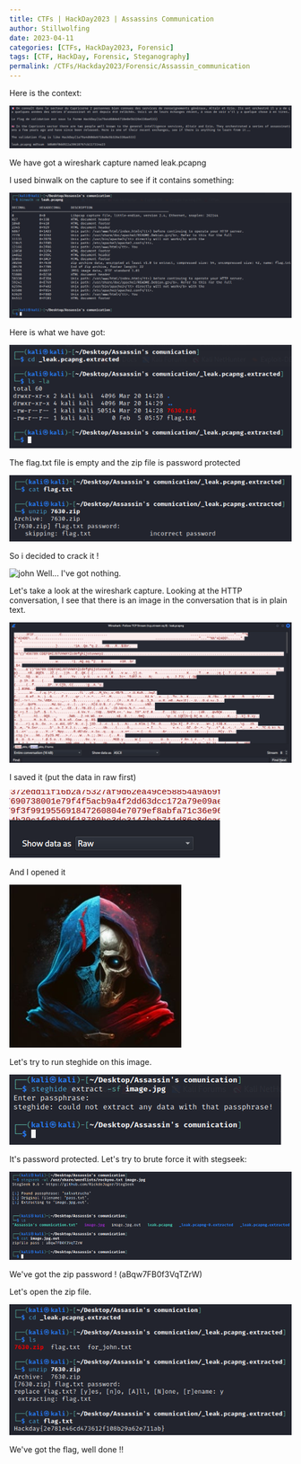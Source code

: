 ```yaml
---
title: CTFs | HackDay2023 | Assassins Communication
author: Stillwolfing
date: 2023-04-11
categories: [CTFs, HackDay2023, Forensic]
tags: [CTF, HackDay, Forensic, Steganography]
permalink: /CTFs/Hackday2023/Forensic/Assassin_communication
---
```


Here is the context:

![context](/assets/img/CTFs/Hackday2023/Forensic/Assassins_communication/context.png)

We have got a wireshark capture named leak.pcapng

I used binwalk on the capture to see if it contains something:

![binwalk](/assets/img/CTFs/Hackday2023/Forensic/Assassins_communication/binwalk.png)

Here is what we have got:

![binwalk_result](/assets/img/CTFs/Hackday2023/Forensic/Assassins_communication/binwalk_result.png)

The flag.txt file is empty and the zip file is password protected

![binwalk_result2](/assets/img/CTFs/Hackday2023/Forensic/Assassins_communication/binwalk_result2.png)

So i decided to crack it !

![john](/assets/img/CTFs/Hackday2023/Forensic/Assassins_communication/ohn.png)
Well... I've got nothing.

Let's take a look at the wireshark capture.
Looking at the HTTP conversation, I see that there is an image in the conversation that is in plain text.

![wireshark](/assets/img/CTFs/Hackday2023/Forensic/Assassins_communication/wireshark.png)

I saved it (put the data in raw first)

![raw](/assets/img/CTFs/Hackday2023/Forensic/Assassins_communication/raw.png)

And I opened it

![image](/assets/img/CTFs/Hackday2023/Forensic/Assassins_communication/image.jpg)

Let's try to run steghide on this image.

![steghide](/assets/img/CTFs/Hackday2023/Forensic/Assassins_communication/steghide.png)

It's password protected. Let's try to brute force it with stegseek:

![stegseek](/assets/img/CTFs/Hackday2023/Forensic/Assassins_communication/stegseek.png)

We've got the zip password ! (aBqw7FB0f3VqTZrW)

Let's open the zip file.

![flag](/assets/img/CTFs/Hackday2023/Forensic/Assassins_communication/flag.png)

We've got the flag, well done !!
